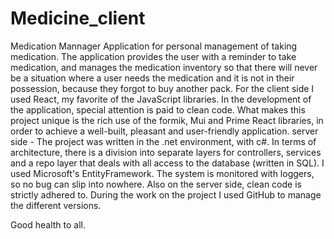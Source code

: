 # Medicine_client


Medication Mannager
Application for personal management of taking medication. The application provides the user with a reminder to take medication, and manages the medication inventory so that there will never be a situation where a user needs the medication and it is not in their possession, because they forgot to buy another pack.
For the client side I used React, my favorite of the JavaScript libraries. In the development of the application, special attention is paid to clean code. What makes this project unique is the rich use of the formik, Mui and Prime React libraries, in order to achieve a well-built, pleasant and user-friendly application.
server side - The project was written in the .net environment, with c#. In terms of architecture, there is a division into separate layers for controllers, services and a repo layer that deals with all access to the database (written in SQL). I used Microsoft's EntityFramework. 
The system is monitored with loggers, so no bug can slip into nowhere. 
Also on the server side, clean code is strictly adhered to. 
During the work on the project I used GitHub to manage the different versions.

Good health to all.

